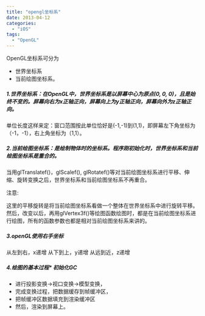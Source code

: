 ```yaml
---
title: "opengl坐标系"
date: 2013-04-12
categories:
  - "iOS"
tags:
  - "OpenGL"
---
```

<!--more-->


OpenGL坐标系可分为

* 世界坐标系
* 当前绘图坐标系。

##### 1.世界坐标系：在OpenGL中，世界坐标系是以屏幕中心为原点(0, 0, 0)，且是始终不变的。屏幕向右为x正轴正向，屏幕向上为y正轴正向，屏幕向外为z正轴正向。

  单位长度这样来定：窗口范围按此单位恰好是(-1,-1)到(1,1)，即屏幕左下角坐标为（-1，-1），右上角坐标为（1,1）。

##### 2.当前绘图坐标系：是绘制物体时的坐标系。程序刚初始化时，世界坐标系和当前绘图坐标系是重合的。

当用glTranslatef()，glScalef(), glRotatef()等对当前绘图坐标系进行平移、伸缩、旋转变换之后，世界坐标系和当前绘图坐标系不再重合。

注意:

这里的平移旋转是将当前绘图坐标系看做一个整体在世界坐标系中进行旋转平移。然后，改变以后，再用glVertex3f()等绘图函数绘图时，都是在当前绘图坐标系进行绘图，所有的函数参数也都是相对当前绘图坐标系来讲的。

##### 3.openGL使用右手坐标
从左到右，x递增
从下到上，y递增
从远到近，z递增

##### 4.绘图的基本过程* 初始化GC
* 进行投影变换->视口变换->模型变换，
* 完成变换过程，把数据缓存到帧缓冲区，
* 把帧缓冲区数据填充到渲染缓冲区
* 然后，渲染到屏幕上。

